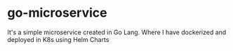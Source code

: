 # go-microservice
It's a simple microservice created in Go Lang. 
Where I have dockerized and deployed in K8s using Helm Charts
